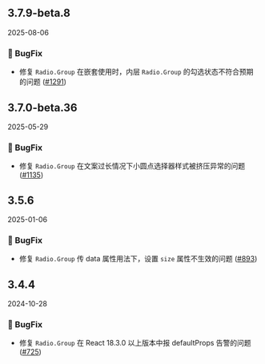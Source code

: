 ## 3.7.9-beta.8
2025-08-06
### 🐞 BugFix

- 修复 `Radio.Group` 在嵌套使用时，内层 `Radio.Group` 的勾选状态不符合预期的问题 ([#1291](https://github.com/sheinsight/shineout-next/pull/1291))


## 3.7.0-beta.36
2025-05-29
### 🐞 BugFix

- 修复 `Radio.Group` 在文案过长情况下小圆点选择器样式被挤压异常的问题  ([#1135](https://github.com/sheinsight/shineout-next/pull/1135))

## 3.5.6
2025-01-06
### 🐞 BugFix

- 修复 `Radio.Group` 传 data 属性用法下，设置 `size` 属性不生效的问题 ([#893](https://github.com/sheinsight/shineout-next/pull/893))

## 3.4.4
2024-10-28
### 🐞 BugFix

- 修复 `Radio.Group` 在 React 18.3.0 以上版本中报 defaultProps 告警的问题 ([#725](https://github.com/sheinsight/shineout-next/pull/725))
